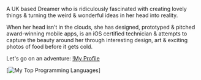 A UK based Dreamer who is ridiculously fascinated with creating lovely things & turning the weird & wonderful ideas in her head into reality.

When her head isn’t in the clouds, she has designed, prototyped & pitched award-winning mobile apps, is an iOS certified technician & attempts to capture the beauty around her through interesting design, art & exciting photos of food before it gets cold.

Let's go on an adventure: [!My Profile](https://www.imxia.me)

[![My Top Programming Languages](https://github-readme-stats.vercel.app/api/top-langs/?username=feedXia&theme=dark&show_icons=true)]




